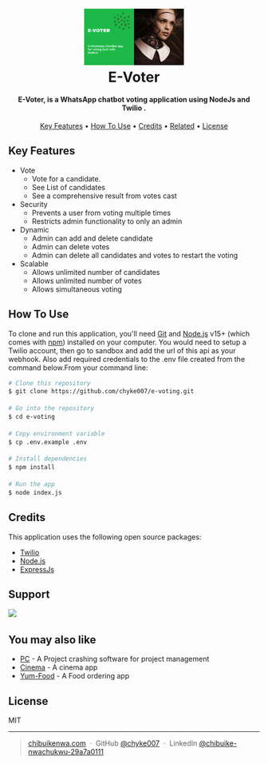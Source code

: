 <h1 align="center">
  <br>
  <a href="https://youtu.be/xls_7abY27I"><img src="https://github.com/chyke007/e-voting/raw/master/preview.png" alt="Youtube Demo" title="Youtube Demo" width="200"></a>
  <br>
  E-Voter
  <br>
</h1>
<h4 align="center">E-Voter, is a WhatsApp chatbot voting application using NodeJs and Twilio .</h4>

<p align="center">
  <a href="#key-features">Key Features</a> •
  <a href="#how-to-use">How To Use</a> •
  <a href="#credits">Credits</a> •
  <a href="#you-may-also-like">Related</a> •
  <a href="#license">License</a>
</p>

## Key Features

- Vote
  - Vote for a candidate.
  - See List of candidates
  - See a comprehensive result from votes cast
- Security
  - Prevents a user from voting multiple times
  - Restricts admin functionality to only an admin
- Dynamic
  - Admin can add and delete candidate
  - Admin can delete votes
  - Admin can delete all candidates and votes to restart the voting
- Scalable
  - Allows unlimited number of candidates
  - Allows unlimited number of votes
  - Allows simultaneous voting

## How To Use

To clone and run this application, you'll need [Git](https://git-scm.com) and [Node.js](https://nodejs.org/en/download/) v15+ (which comes with [npm](http://npmjs.com)) installed on your computer. You would need to setup a Twilio account, then go to sandbox and add the url of this api as your webhook. Also add required credentials to the .env file created from the command below.From your command line:

```bash
# Clone this repository
$ git clone https://github.com/chyke007/e-voting.git

# Go into the repository
$ cd e-voting

# Copy environment variable
$ cp .env.example .env

# Install dependencies
$ npm install

# Run the app
$ node index.js
```

## Credits

This application uses the following open source packages:

- [Twilio](https://twilio.com/)
- [Node.js](https://nodejs.org/)
- [ExpressJs](https://expressjs.com/)

## Support

<a href="https://www.patreon.com/chyke007">
	<img src="https://c5.patreon.com/external/logo/become_a_patron_button@2x.png" width="160">
</a>

## You may also like

- [PC](https://github.com/chyke007/pc) - A Project crashing software for project management
- [Cinema](https://github.com/chyke007/cinemaapp) - A cinema app
- [Yum-Food](https://github.com/chyke007/Yum-food) - A Food ordering app

## License

MIT

---

> [chibuikenwa.com](https://www.chibuikenwa.com) &nbsp;&middot;&nbsp;
> GitHub [@chyke007](https://github.com/chyke007) &nbsp;&middot;&nbsp;
> LinkedIn [@chibuike-nwachukwu-29a7a0111](https://linkedin.com/in/chibuike-nwachukwu-29a7a0111)
